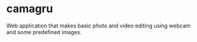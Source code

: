 # camagru
Web application that makes basic photo and video editing using webcam and some predefined images.
